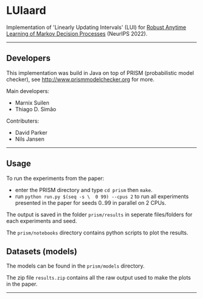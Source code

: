 # LUIaard

Implementation of 'Linearly Updating Intervals' (LUI) for [Robust Anytime Learning of Markov Decision Processes](https://arxiv.org/abs/2205.15827) (NeurIPS 2022).

---

## Developers

This implementation was build in Java on top of PRISM (probabilistic model checker), see  http://www.prismmodelchecker.org for more.

Main developers:
* Marnix Suilen
* Thiago D. Simão

Contributers:
* David Parker
* Nils Jansen

---


## Usage

To run the experiments from the paper:

 * enter the PRISM directory and type `cd prism` then `make`.
 * run `python run.py $(seq -s \  0 99) --cpus 2` to run all experiments presented in the paper for seeds 0..99 in parallel on 2 CPUs.

The output is saved in the folder `prism/results` in seperate files/folders for each experiments and seed.

The `prism/notebooks` directory contains python scripts to plot the results.

## Datasets (models)

The models can be found in the `prism/models` directory.

The zip file `results.zip` contains all the raw output used to make the plots in the paper.


***
